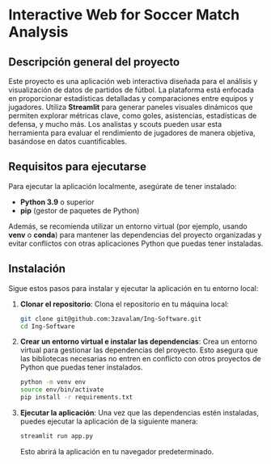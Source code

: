 # Interactive Web for Soccer Match Analysis

## Descripción general del proyecto

Este proyecto es una aplicación web interactiva diseñada para el análisis y visualización de datos de partidos de fútbol. La plataforma está enfocada en proporcionar estadísticas detalladas y comparaciones entre equipos y jugadores. Utiliza **Streamlit** para generar paneles visuales dinámicos que permiten explorar métricas clave, como goles, asistencias, estadísticas de defensa, y mucho más. Los analistas y scouts pueden usar esta herramienta para evaluar el rendimiento de jugadores de manera objetiva, basándose en datos cuantificables.

## Requisitos para ejecutarse

Para ejecutar la aplicación localmente, asegúrate de tener instalado:

- **Python 3.9** o superior
- **pip** (gestor de paquetes de Python)

Además, se recomienda utilizar un entorno virtual (por ejemplo, usando **venv** o **conda**) para mantener las dependencias del proyecto organizadas y evitar conflictos con otras aplicaciones Python que puedas tener instaladas.

## Instalación


Sigue estos pasos para instalar y ejecutar la aplicación en tu entorno local:

1. **Clonar el repositorio**:
   Clona el repositorio en tu máquina local:
   ```bash
   git clone git@github.com:3zavalam/Ing-Software.git
   cd Ing-Software
   ```

2. **Crear un entorno virtual e instalar las dependencias**:
   Crea un entorno virtual para gestionar las dependencias del proyecto. Esto asegura que las bibliotecas necesarias no entren en conflicto con otros proyectos de Python que puedas tener instalados.
   ```bash
   python -m venv env
   source env/bin/activate  
   pip install -r requirements.txt
   ```

3. **Ejecutar la aplicación**:
   Una vez que las dependencias estén instaladas, puedes ejecutar la aplicación de la siguiente manera:
   ```bash
   streamlit run app.py
   ```
   Esto abrirá la aplicación en tu navegador predeterminado.